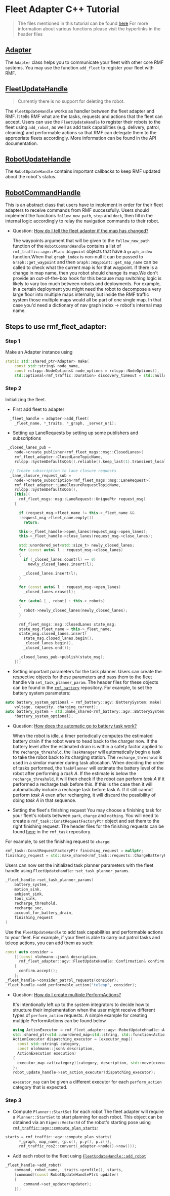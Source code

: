 # Fleet Adapter C++ Tutorial

> The files mentioned in this tutorial can be found [here](https://github.com/open-rmf/rmf_ros2/tree/main/rmf_fleet_adapter/include/rmf_fleet_adapter/agv)
> For more information about various functions please visit the hyperlinks in the header files

## [Adapter](https://github.com/open-rmf/rmf_ros2/blob/main/rmf_fleet_adapter/include/rmf_fleet_adapter/agv/Adapter.hpp)

The `Adapter` class helps you to communicate your fleet with other core RMF systems. You may use the function `add_fleet` to register your fleet with RMF.

## [FleetUpdateHandle](https://github.com/open-rmf/rmf_ros2/blob/main/rmf_fleet_adapter/include/rmf_fleet_adapter/agv/FleetUpdateHandle.hpp)

> Currently there is no support for deleting the robot.


The `FleetUpdateHandle` works as handler between the fleet adapter and RMF. It tells RMF what are the tasks, requests and actions that the fleet can accept. Users can use the `FleetUpdateHandle` to register their robots to the fleet using `add_robot`, as well as add task capabilities (e.g. delivery, patrol, cleaning) and performable actions so that RMF can delegate them to the appropriate fleets accordingly. More information can be found in the API documentation.


## [RobotUpdateHandle](https://github.com/open-rmf/rmf_ros2/blob/main/rmf_fleet_adapter/include/rmf_fleet_adapter/agv/RobotUpdateHandle.hpp)

The `RobotUpdateHandle` contains important callbacks to keep RMF updated about the robot's status.

## [RobotCommandHandle](https://github.com/open-rmf/rmf_ros2/blob/main/rmf_fleet_adapter/include/rmf_fleet_adapter/agv/RobotCommandHandle.hpp)

This is an abstract class that users have to implement in order for their fleet adapters to receive commands from RMF successfully. Users should implement the functions `follow_new_path`, `stop` and `dock`, then fill in the internal logic accordingly to relay the navigation commands to their robot.

- Question: [How do I tell the fleet adapter if the map has changed?](https://github.com/open-rmf/rmf/discussions/180)

  The waypoints argument that will be given to the `follow_new_path` function of the `RobotCommandHandle` contains a list of `rmf_traffic::agv::Plan::Waypoint` objects that have a `graph_index` function.When that `graph_index` is non-null it can be passed to `Graph::get_waypoint` and then `Graph::Waypoint::get_map_name` can be called to check what the current map is for that waypoint. If there is a change in map name, then you robot should change its map.We don't provide an out-of-the-box hook for this because map switching logic is likely to vary too much between robots and deployments. For example, in a certain deployment you might need the robot to decompose a very large floor into multiple maps internally, but inside the RMF traffic system those multiple maps would all be part of one single map. In that case you'd need a dictionary of nav graph index -> robot's internal map name.

## Steps to use rmf_fleet_adapter:

### Step 1

Make an Adapter instance using

```cpp
static std::shared_ptr<Adapter> make(
    const std::string& node_name,
    const rclcpp::NodeOptions& node_options = rclcpp::NodeOptions(),
    std::optional<rmf_traffic::Duration> discovery_timeout = std::nullopt);
```

### Step 2

Initializing the fleet.

- First add fleet to adapter

```cpp
  _fleet_handle = adapter->add_fleet(
    _fleet_name, *_traits, *_graph, _server_uri);
```

- Setting up LaneRequests by setting up some publishers and subscriptions

```cpp
 _closed_lanes_pub =
    node->create_publisher<rmf_fleet_msgs::msg::ClosedLanes>(
    rmf_fleet_adapter::ClosedLaneTopicName,
    rclcpp::SystemDefaultsQoS().reliable().keep_last(1).transient_local());

  // Create subscription to lane closure requests
  _lane_closure_request_sub =
    node->create_subscription<rmf_fleet_msgs::msg::LaneRequest>(
    rmf_fleet_adapter::LaneClosureRequestTopicName,
    rclcpp::SystemDefaultsQoS(),
    [this](
      rmf_fleet_msgs::msg::LaneRequest::UniquePtr request_msg)
    {

      if (request_msg->fleet_name != this->_fleet_name &&
      !request_msg->fleet_name.empty())
        return;

      this->_fleet_handle->open_lanes(request_msg->open_lanes);
      this->_fleet_handle->close_lanes(request_msg->close_lanes);

      std::unordered_set<std::size_t> newly_closed_lanes;
      for (const auto& l : request_msg->close_lanes)
      {
        if (_closed_lanes.count(l) == 0)
          newly_closed_lanes.insert(l);

        _closed_lanes.insert(l);
      }

      for (const auto& l : request_msg->open_lanes)
        _closed_lanes.erase(l);

      for (auto& [_, robot] : this->_robots)
      {
        robot->newly_closed_lanes(newly_closed_lanes);
      }

      rmf_fleet_msgs::msg::ClosedLanes state_msg;
      state_msg.fleet_name = this->_fleet_name;
      state_msg.closed_lanes.insert(
        state_msg.closed_lanes.begin(),
        _closed_lanes.begin(),
        _closed_lanes.end());

      _closed_lanes_pub->publish(state_msg);
    });
```

- Setting important parameters for the task planner. Users can create the respective objects for these parameters and pass them to the fleet handle via `set_task_planner_param`. The header files for these objects can be found in the [`rmf_battery`](https://github.com/open-rmf/rmf_battery/tree/main/rmf_battery/include/rmf_battery/agv) repository.
  For example, to set the battery system parameters:

```cpp
auto battery_system_optional = rmf_battery::agv::BatterySystem::make(
    voltage, capacity, charging_current);
auto battery_system = std::make_shared<rmf_battery::agv::BatterySystem>(
    *battery_system_optional);
```
- Question: [How does the automatic go to battery task work?](https://github.com/open-rmf/rmf/discussions/184)

  When the robot is idle, a timer periodically computes the estimated battery drain if the robot were to head back to the charger now. If the battery level after the estimated drain is within a safety factor applied to the `recharge_threshold`, the `TaskManager` will automatically begin a task to take the robot back to its charging station.
  The `recharge_threshold` is used in a similar manner during task allocation. When deciding the order of tasks performed, the `TaskPlanner` will estimate the battery level of the robot after performing a _task A_. If the estimate is below the `recharge_threshold`, it will then check if the robot can perform _task A_ if it performed a recharge task before this. If this is the case then it will automatically include a recharge task before task A. If it still cannot perform _task A_ even after recharging, it will discard the possibility of doing _task A_ in that sequence.

- Setting the fleet's finishing request
  You may choose a finishing task for your fleet's robots between `park`, `charge` and `nothing`. You will need to create a `rmf_task::ConstRequestFactoryPtr` object and set them to the right finishing request.
  The header files for the finishing requests can be found [here](https://github.com/open-rmf/rmf_task/tree/main/rmf_task/include/rmf_task/requests) in the `rmf_task` repository.

For example, to set the finishing request to `charge`:

```cpp
rmf_task::ConstRequestFactoryPtr finishing_request = nullptr;
finishing_request = std::make_shared<rmf_task::requests::ChargeBatteryFactory>();
```

Users can now set the initialized task planner parameters with the fleet handle using `FleetUpdateHandle::set_task_planner_params`.

```cpp
_fleet_handle->set_task_planner_params(
    battery_system,
    motion_sink,
    ambient_sink,
    tool_sink,
    recharge_threshold,
    recharge_soc,
    account_for_battery_drain,
    finishing_request
)
```

Use the `FleetUpdateHandle` to add task capabilities and performable actions to your fleet. For example, if your fleet is able to carry out patrol tasks and teleop actions, you can add them as such:

```cpp
const auto consider =
    [](const nlohmann::json& description,
      rmf_fleet_adapter::agv::FleetUpdateHandle::Confirmation& confirm)
    {
      confirm.accept();
    };
_fleet_handle->consider_patrol_requests(consider);
_fleet_handle->add_performable_action("teleop", consider);
```
- Question: [How do I create multiple PerformActions?](https://github.com/open-rmf/rmf/discussions/145)

  It's intentionally left up to the system integrators to decide how to structure their implementation when the user might receive different types of `perform_action` requests.
  A simple example for creating multiple PerformActions can be found below

  ```cpp
  using ActionExecutor = rmf_fleet_adapter::agv::RobotUpdateHnadle::ActionExecutor;
  std::shared_ptr<std::unordered_map<std::string, std::function<ActionExecutor>>> executor_map;
  ActionExecutor dispatching_executor = [executor_map](
    const std::string& category,
    const nlohmann::json& description,
    ActionExecution execution)
  {
    executor_map->at(category)(category, description, std::move(execution));
  };
  robot_update_handle->set_action_executor(dispatching_executor);
  ```

  `executor_map` can be given a different executor for each `perform_action` category that is expected.

### Step 3

- Compute `Planner::StartSet` for each robot
  The fleet adapter will require a `Planner::StartSet` to start planning for each robot. This object can be obtained via an `Eigen::Vector3d` of the robot's starting pose using [`rmf_traffic::agv::compute_plan_starts`](https://github.com/open-rmf/rmf_traffic/blob/main/rmf_traffic/include/rmf_traffic/agv/Planner.hpp#L916-L923):

```cpp
starts = rmf_traffic::agv::compute_plan_starts(
      *_graph, map_name, {p.x(), p.y(), p.z()},
      rmf_traffic_ros2::convert(_adapter->node()->now()));
```

- Add each robot to the fleet using [`FleetUpdateHandle::add_robot`](https://github.com/open-rmf/rmf_ros2/blob/main/rmf_fleet_adapter/include/rmf_fleet_adapter/agv/FleetUpdateHandle.hpp#L71-L76)

```cpp
_fleet_handle->add_robot(
    command, robot_name, _traits->profile(), starts,
    [command](const RobotUpdateHandlePtr& updater)
    {
        command->set_updater(updater);
    });
```
